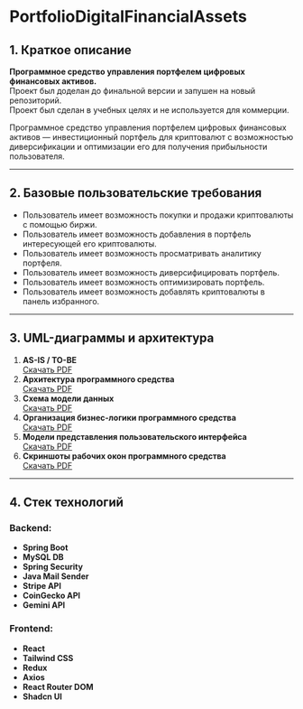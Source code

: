 # PortfolioDigitalFinancialAssets

## 1. Краткое описание
**Программное средство управления портфелем цифровых финансовых активов.**  
Проект был доделан до финальной версии и запушен на новый репозиторий.  
Проект был сделан в учебных целях и не используется для коммерции.  

Программное средство управления портфелем цифровых финансовых активов — инвестиционный портфель для криптовалют с возможностью диверсификации и оптимизации его для получения прибыльности пользователя.

---

## 2. Базовые пользовательские требования
- Пользователь имеет возможность покупки и продажи криптовалюты с помощью биржи.  
- Пользователь имеет возможность добавления в портфель интересующей его криптовалюты.  
- Пользователь имеет возможность просматривать аналитику портфеля.  
- Пользователь имеет возможность диверсифицировать портфель.  
- Пользователь имеет возможность оптимизировать портфель.  
- Пользователь имеет возможность добавлять криптовалюты в панель избранного.  

---

## 3. UML-диаграммы и архитектура
1. **AS-IS / TO-BE**  
   [Скачать PDF](images/1%20AS-IS%20TO-BE.pdf)  
2. **Архитектура программного средства**  
   [Скачать PDF](images/2%20Архитектура%20программного%20средства.pdf)  
3. **Схема модели данных**  
   [Скачать PDF](images/3%20Схема%20модели%20данных.pdf)  
4. **Организация бизнес-логики программного средства**  
   [Скачать PDF](images/4%20Организация%20бизнес-логики%20программного%20средства.pdf)  
5. **Модели представления пользовательского интерфейса**  
   [Скачать PDF](images/5%20Модели%20представления%20пользовательского%20интерфейса.pdf)  
6. **Скриншоты рабочих окон программного средства**  
   [Скачать PDF](images/6%20Скриншоты%20рабочих%20окон%20программного%20средства.pdf)  

---

## 4. Стек технологий

### Backend:
- **Spring Boot**  
- **MySQL DB**  
- **Spring Security**  
- **Java Mail Sender**  
- **Stripe API**  
- **CoinGecko API**  
- **Gemini API**  

### Frontend:
- **React**  
- **Tailwind CSS**  
- **Redux**  
- **Axios**  
- **React Router DOM**  
- **Shadcn UI**  
